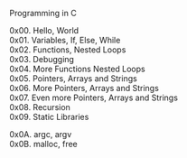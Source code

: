 Programming in C  

0x00. Hello, World  
0x01. Variables, If, Else, While  
0x02. Functions, Nested Loops  
0x03. Debugging  
0x04. More Functions Nested Loops  
0x05. Pointers, Arrays and Strings  
0x06. More Pointers, Arrays and Strings  
0x07. Even more Pointers, Arrays and Strings  
0x08. Recursion  
0x09. Static Libraries   

0x0A. argc, argv  
0x0B. malloc, free  
